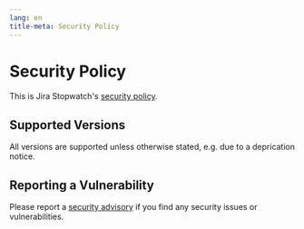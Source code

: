 ```yaml
---
lang: en
title-meta: Security Policy
---
```


# Security Policy

This is Jira Stopwatch's [security policy].

## Supported Versions

All versions are supported unless otherwise stated, e.g. due to a deprication notice.

## Reporting a Vulnerability

Please report a [security advisory] if you find any security issues or vulnerabilities.

[security policy]: https://github.com/jirastopwatch/.github/security/policy
[security advisory]: https://github.com/jirastopwatch/.github/security/advisories/new
